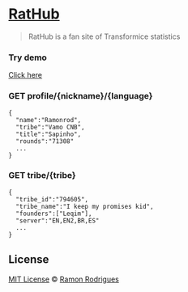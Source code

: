 # [RatHub](http://medcci.net/)
> RatHub is a fan site of Transformice statistics

### Try demo
[Click here](http://medcci.net/)

### GET profile/{nickname}/{language}
```
{
  "name":"Ramonrod",
  "tribe":"Vamo CNB",
  "title":"Sapinho",
  "rounds":"71308"
  ...
}
```
### GET tribe/{tribe}
```
{
  "tribe_id":"794605",
  "tribe_name":"I keep my promises kid",
  "founders":["Leqim"],
  "server":"EN,EN2,BR,ES"
  ...
}
```

## License
[MIT License](https://github.com/rathub/rathub/blob/master/LICENSE.md) © [Ramon Rodrigues](http://medcci.net/)
